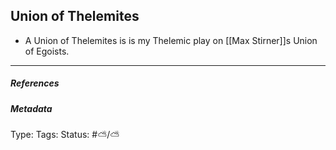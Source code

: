 ## Union of Thelemites # 

- A Union of Thelemites is is my Thelemic play on [[Max Stirner]]s Union of Egoists.

___

##### References



##### Metadata

Type: 
Tags:
Status: #⛅️/⛅️